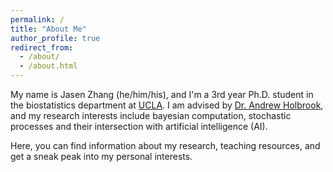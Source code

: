 ```yaml
---
permalink: /
title: "About Me"
author_profile: true
redirect_from: 
  - /about/
  - /about.html
---
```


My name is Jasen Zhang (he/him/his), and I'm a 3rd year Ph.D. student in the biostatistics department at [UCLA](https://ph.ucla.edu/departments/biostatistics). I am advised by [Dr. Andrew Holbrook](https://andrewjholbrook.github.io/), and my research interests include bayesian computation, stochastic processes and their intersection with artificial intelligence (AI).

Here, you can find information about my research, teaching resources, and get a sneak peak into my personal interests.

